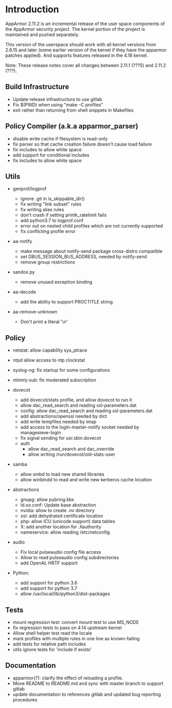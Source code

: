 Introduction
============

AppArmor 2.11.2 is an incremental release of the user space components
of the AppArmor security project. The kernel portion of the project
is maintained and pushed separately.

This version of the userspace should work with all kernel versions from
2.6.15 and later (some earlier version of the kernel if they have the
apparmor patches applied). And supports features released in the 4.18
kernel.

Note: These release notes cover all changes between 2.11.1 (???5)
and 2.11.2 (???).
    


Build Infrastructure
--------------------
- Update release infrastructure to use gitlab
- Fix $(PWD) when using "make -C profiles"
- exit rather than returning from shell snippets in Makefiles


Policy Compiler (a.k.a apparmor\_parser)
----------------------------------------
- disable write cache if filesystem is read-only
- fix parser so that cache creation failure doesn't cause load failure
- fix includes to allow white space
- add support for conditional includes
- fix includes to allow white space


Utils
-----
- genprof/logprof
  - ignore .git in is_skippable_dir()
  - fix writing "link subset" rules
  - fix writing alias rules
  - don't crash if setting printk_ratelimit fails
  - add python3.7 to logprof.conf
  - error out on nested child profiles which are not currently supported
  - fix conflicting profile error
  
- aa-notify
  - make message about notify-send package cross-distro compatible
  - set DBUS_SESSION_BUS_ADDRESS, needed by notify-send
  - remove group restrictions

- sandox.py
  - remove unused exception binding

- aa-decode
  - add the ability to support PROCTITLE string

- aa-remove-unknown
  - Don't print a literal '\n'


Policy
------
- netstat: allow capability sys_ptrace
- ntpd allow access to ntp clockstat
- syslog-ng: fix startup for some configurations
- mlmmj-sub: fix moderated subscription
- dovecot
  - add dovecot/stats profile, and allow dovecot to run it
  - allow dac_read_search and reading ssl-parameters.dat
  - config: allow dac_read_search and reading ssl-parameters.dat
  - add abstractions/openssl needed by dict
  - add write tempfiles needed by imap
  - add access to the login-master-notify socket needed by managesieve-login
  - fix signal sending for usr.sbin.dovecot
  - auth
    - allow dac_read_search and dac_override
    - allow writing /run/dovecot/old-stats-user
- samba
  - allow smbd to load new shared libraries
  - allow winbindd to read and write new kerberos cache location

- abstractions
  - gnupg: allow pubring.kbx
  - ld.so.conf: Update base abstraction
  - nvidia: allow to create .nv directory
  - ssl: add dehydrated certificate location
  - php: allow ICU (unicode support) data tables
  - X: add another location for .Xauthority
  - nameservice: allow reading /etc/netconfig
- audio
  - Fix local pulseaudio config file access
  - Allow to read pulseaudio config subdirectories
  - add OpenAL HRTF support
- Python:
  - add support for python 3.6
  - add support for python 3.7
  - allow /usr/local/lib/python3/dist-packages


Tests
-----
- mount regression test: convert mount test to use MS_NODE
- fix regression tests to pass on 4.14 upstream kernel
- Allow shell helper test read the locale
- mark profiles with multiple rules in one line as known-failing
- add tests for relative path includes
- utils ignore tests for 'include if exists'


Documentation
-------------
- apparmor(7): clarify the effect of reloading a profile.
- Move README to README.md and sync with master branch to support gitlab
- update documentation to references gitlab and updated bug reporting procedures
